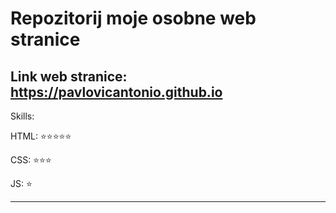 # Repozitorij moje osobne web stranice

Link web stranice: https://pavlovicantonio.github.io
---
Skills:  

HTML: ⭐⭐⭐⭐⭐  

CSS: ⭐⭐⭐  

JS: ⭐  

---